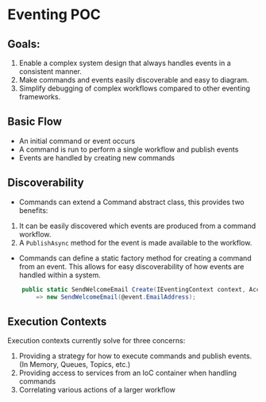 # Eventing POC

## Goals:

1. Enable a complex system design that always handles events in a consistent manner.
2. Make commands and events easily discoverable and easy to diagram.
3. Simplify debugging of complex workflows compared to other eventing frameworks.

## Basic Flow

- An initial command or event occurs
- A command is run to perform a single workflow and publish events
- Events are handled by creating new commands

## Discoverability

- Commands can extend a Command<TPublishedEvent> abstract class, this provides two benefits:
1. It can be easily discovered which events are produced from a command workflow.
2. A `PublishAsync` method for the event is made available to the workflow.

- Commands can define a static factory method for creating a command from an event.  This allows for easy discoverability of how events are handled within a system.

```c#
    public static SendWelcomeEmail Create(IEventingContext context, AccountCreated @event) 
        => new SendWelcomeEmail(@event.EmailAddress);
```

## Execution Contexts

Execution contexts currently solve for three concerns:

1. Providing a strategy for how to execute commands and publish events.  (In Memory, Queues, Topics, etc.)
2. Providing access to services from an IoC container when handling commands
3. Correlating various actions of a larger workflow
